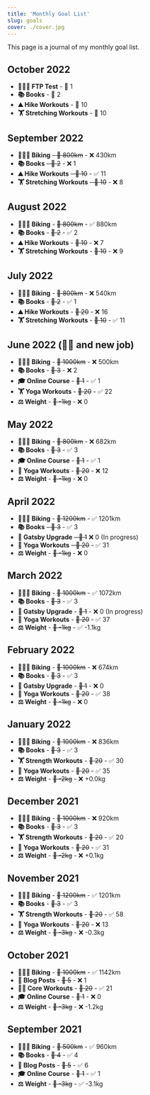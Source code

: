 ```yaml
---
title: 'Monthly Goal List'
slug: goals
cover: ./cover.jpg
---
```


This page is a journal of my monthly goal list.

## October 2022

- **🚴🏻‍♂️ FTP Test** - 🎯 1
- **📚 Books** - 🎯 2
- **⛰️ Hike Workouts** - 🎯 10
- **🏋️ Stretching Workouts** - 🎯 10

## September 2022

- **🚴🏻‍♂️ Biking** ~~- 🎯 800km~~ - ❌ 430km
- **📚 Books** ~~- 🎯 2~~ - ❌ 1
- **⛰️ Hike Workouts** ~~- 🎯 10~~ - ✅ 11
- **🏋️ Stretching Workouts** ~~- 🎯 10~~ - ❌ 8

## August 2022

- **🚴🏻‍♂️ Biking** - ~~🎯 800km~~ - ✅ 880km
- **📚 Books** - ~~🎯 2~~ - ✅ 2
- **⛰️ Hike Workouts** - ~~🎯 10~~ - ❌ 7
- **🏋️ Stretching Workouts** - ~~🎯 10~~ - ❌ 9

## July 2022

- **🚴🏻‍♂️ Biking** - ~~🎯 800km~~ - ❌ 540km
- **📚 Books** - ~~🎯 2~~ - ✅ 1
- **⛰️ Hike Workouts** - ~~🎯 20~~ - ❌ 16
- **🏋️ Stretching Workouts** - ~~🎯 10~~ - ✅ 11

## June 2022 (🤢🤢 and new job)

- **🚴🏻‍♂️ Biking** - ~~🎯 1000km~~ - ❌ 500km
- **📚 Books** - ~~🎯 3~~ - ❌ 2
- **🎓 Online Course** - ~~🎯 1~~ - ✅ 1
- **🏋️ Yoga Workouts** - ~~🎯 20~~ - ✅ 22
- **⚖️ Weight** - ~~🎯 -1kg~~ - ❌ 0

## May 2022

- **🚴🏻‍♂️ Biking** - ~~🎯 800km~~ - ❌ 682km
- **📚 Books** - ~~🎯 3~~ - ✅ 3
- **🎓 Online Course** - ~~🎯 1~~ - ✅ 1
- **🧘 Yoga Workouts** - ~~🎯 20~~ - ❌ 12
- **⚖️ Weight** - ~~🎯 -1kg~~ - ❌ 0

## April 2022

- **🚴🏻‍♂️ Biking** - ~~🎯 1200km~~ - ✅ 1201km
- **📚 Books** ~~- 🎯 3~~ - ✅ 3
- **📝 Gatsby Upgrade** ~~- 🎯 1~~ ❌ 0 (In progress)
- **🧘 Yoga Workouts** ~~- 🎯 20~~ - ✅ 31
- **⚖️ Weight** - ~~🎯 -1kg~~ - ❌ 0

## March 2022

- **🚴🏻‍♂️ Biking** - ~~🎯 1000km~~ - ✅ 1072km
- **📚 Books** - ~~🎯 3~~ - ✅ 3
- **📝 Gatsby Upgrade** - ~~🎯 1~~ - ❌ 0 (In progress)
- **🧘 Yoga Workouts** - ~~🎯 20~~ - ✅ 37
- **⚖️ Weight** - ~~🎯 -1kg~~ - ✅ -1.1kg

## February 2022

- **🚴🏻‍♂️ Biking** - ~~🎯 1000km~~ - ❌ 674km
- **📚 Books** - ~~🎯 3~~ - ✅ 3
- **📝 Gatsby Upgrade** - ~~🎯 1~~ - ❌ 0
- **🧘 Yoga Workouts** - ~~🎯 20~~ - ✅ 38
- **⚖️ Weight** - ~~🎯 -1kg~~ - ❌ 0

## January 2022

- **🚴🏻‍♂️ Biking** - ~~🎯 1000km~~ - ❌ 836km
- **📚 Books** - ~~🎯 3~~ - ✅ 3
- **🏋️ Strength Workouts** - ~~🎯 20~~ - ✅ 30
- **🧘 Yoga Workouts** - ~~🎯 20~~ - ✅ 35
- **⚖️ Weight** - ~~🎯 -2kg~~ - ❌ +0.0kg

## December 2021

- **🚴🏻‍♂️ Biking** - ~~🎯 1000km~~ - ❌ 920km
- **📚 Books** - ~~🎯 3~~ - ✅ 3
- **🏋️ Strength Workouts** - ~~🎯 20~~ - ✅ 20
- **🧘 Yoga Workouts** - ~~🎯 20~~ - ✅ 31
- **⚖️ Weight** - ~~🎯 -2kg~~ - ❌ +0.1kg

## November 2021

- **🚴🏻‍♂️ Biking** - ~~🎯 1200km~~ - ✅ 1201km
- **📚 Books** - ~~🎯 3~~ - ✅ 3
- **🏋️ Strength Workouts** - ~~🎯 20~~ - ✅ 58
- **🧘 Yoga Workouts** - ~~🎯 20~~ - ❌ 13
- **⚖️ Weight** - ~~🎯 -3kg~~ - ❌ -0.3kg

## October 2021

- **🚴🏻‍♂️ Biking** - ~~🎯 1000km~~ - ✅ 1142km
- **📝 Blog Posts** - ~~🎯 5~~ - ❌ 1
- **🧘‍♂️ Core Workouts** - ~~🎯 20~~ - ✅ 21
- **🎓 Online Course** - ~~🎯 1~~ - ❌ 0
- **⚖️ Weight** - ~~🎯 -3kg~~ - ❌ -1.2kg

## September 2021

- **🚴🏻‍♂️ Biking** - ~~🎯 500km~~ - ✅ 960km
- **📚 Books** - ~~🎯 4~~ - ✅ 4
- **📝 Blog Posts** - ~~🎯 5~~ - ✅ 6
- **🎓 Online Course** - ~~🎯 1~~ - ✅ 1
- **⚖️ Weight** - ~~🎯 -3kg~~ - ✅ -3.1kg
